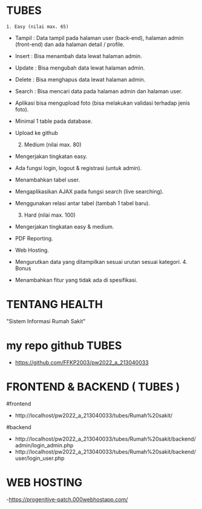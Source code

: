 # TUBES

    1. Easy (nilai max. 65)

- Tampil : Data tampil pada halaman user (back-end), halaman admin (front-end) dan
  ada halaman detail / profile.
- Insert : Bisa menambah data lewat halaman admin.
- Update : Bisa mengubah data lewat halaman admin.
- Delete : Bisa menghapus data lewat halaman admin.
- Search : Bisa mencari data pada halaman admin dan halaman user.
- Aplikasi bisa mengupload foto (bisa melakukan validasi terhadap jenis foto).
- Minimal 1 table pada database.
- Upload ke github

  2. Medium (nilai max. 80)

- Mengerjakan tingkatan easy.
- Ada fungsi login, logout & registrasi (untuk admin).
- Menambahkan tabel user.
- Mengaplikasikan AJAX pada fungsi search (live searching).
- Menggunakan relasi antar tabel (tambah 1 tabel baru).

  3.  Hard (nilai max. 100)

- Mengerjakan tingkatan easy & medium.
- PDF Reporting.
- Web Hosting.
- Mengurutkan data yang ditampilkan sesuai urutan sesuai kategori. 4. Bonus
- Menambahkan fitur yang tidak ada di spesifikasi.

# TENTANG HEALTH

"Sistem Informasi Rumah Sakit"

# my repo github TUBES
- https://github.com/FFKP2003/pw2022_a_213040033

# FRONTEND & BACKEND ( TUBES )
#frontend
- http://localhost/pw2022_a_213040033/tubes/Rumah%20sakit/

#backend
- http://localhost/pw2022_a_213040033/tubes/Rumah%20sakit/backend/admin/login_admin.php
- http://localhost/pw2022_a_213040033/tubes/Rumah%20sakit/backend/user/login_user.php


# WEB HOSTING
-https://progenitive-patch.000webhostapp.com/

